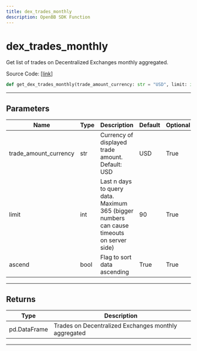 ```yaml
---
title: dex_trades_monthly
description: OpenBB SDK Function
---
```


# dex_trades_monthly

Get list of trades on Decentralized Exchanges monthly aggregated.

Source Code: [[link](https://github.com/OpenBB-finance/OpenBBTerminal/tree/main/openbb_terminal/cryptocurrency/onchain/bitquery_model.py#L333)]

```python
def get_dex_trades_monthly(trade_amount_currency: str = "USD", limit: int = 90, ascend: bool = True) -> pd.DataFrame
```

---

## Parameters

| Name | Type | Description | Default | Optional |
| ---- | ---- | ----------- | ------- | -------- |
| trade_amount_currency | str | Currency of displayed trade amount. Default: USD | USD | True |
| limit | int | Last n days to query data. Maximum 365 (bigger numbers can cause timeouts<br/>on server side) | 90 | True |
| ascend | bool | Flag to sort data ascending | True | True |


---

## Returns

| Type | Description |
| ---- | ----------- |
| pd.DataFrame | Trades on Decentralized Exchanges monthly aggregated |
---

